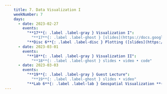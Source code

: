 ```yaml
---
    title: 7. Data Visualization I
    weekNumber: 7
    days:
      - date: 2023-02-27
        events:
          "**17**{: .label .label-gray } Visualization I":
            "**17**{: .label .label-ghost } [slides](https://docs.google.com/presentation/d/1wecf1bA_V8J1gz-lK1EHyBg2a9RokdgTzHUWDHeuEQc/edit?usp=sharing) • video • code: [Seaborn](https://datahub.berkeley.edu/hub/user-redirect/git-pull?repo=https%3A%2F%2Fgithub.com%2FUCB-Econ-148%2Fsp23-student&branch=main&urlpath=lab%2Ftree%2Fsp23-student%2Flec%2FLec7-1%2FViz-1.ipynb)"
          "**Disc 6**{: .label .label-disc } Plotting ([slides](https://docs.google.com/presentation/d/1BrE6LKKvZEEhR53oMuP3TJeCHBaeAE1P0Pgk86HRdEw/edit?usp=sharing)) (video)":
      - date: 2023-03-01
        events:
          "**18**{: .label .label-gray } Visualization II":
            "**18**{: .label .label-ghost } slides • video • code"
      - date: 2023-03-03
        events:
          "**19**{: .label .label-gray } Guest Lecture":
            "**19**{: .label .label-ghost } slides • video"
          "**Lab 6**{: .label .label-lab } Geospatial Visualization **(due Mar. 14)**":         
---
```

